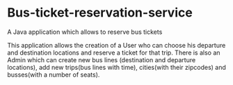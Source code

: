# Bus-ticket-reservation-service
A Java application which allows to reserve bus tickets 

This application allows the creation of a User who can choose his departure and destination locations and reserve a ticket for that trip.
There is also an Admin which can create new bus lines (destination and departure locations), add new trips(bus lines with time), cities(with their zipcodes) and busses(with a number of seats).
